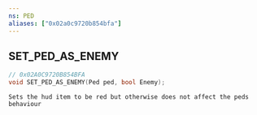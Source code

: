 ```yaml
---
ns: PED
aliases: ["0x02a0c9720b854bfa"]
---
```

## SET_PED_AS_ENEMY

```c
// 0x02A0C9720B854BFA
void SET_PED_AS_ENEMY(Ped ped, bool Enemy);
```

```
Sets the hud item to be red but otherwise does not affect the peds behaviour
```
